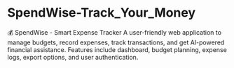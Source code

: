 # SpendWise-Track_Your_Money
💰 SpendWise - Smart Expense Tracker A user-friendly web application to manage budgets, record expenses, track transactions, and get AI-powered financial assistance. Features include dashboard, budget planning, expense logs, export options, and user authentication.
